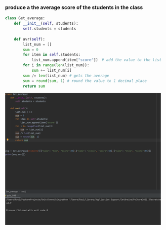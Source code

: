 ### produce a the average score of the students in the class

```.py
class Get_average:
    def __init__(self, students):
        self.students = students

    def avr(self):
        list_num = []
        sum = 0
        for item in self.students:
            list_num.append(item["score"])　# add the value to the list with hint
        for i in range(len(list_num)):
            sum += list_num[i]
        sum /= len(list_num) # gets the average
        sum = round(sum, 1) # round the value to 1 decimal place
        return sum
```

![](image_quiz_45.png)
